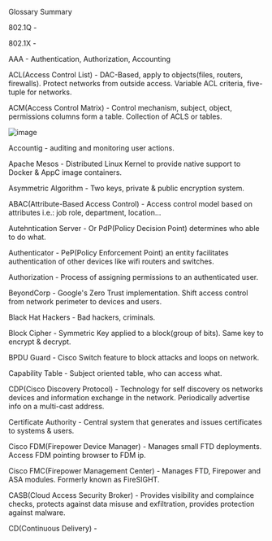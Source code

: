 Glossary Summary

802.1Q - 

802.1X - 

AAA - Authentication, Authorization, Accounting

ACL(Access Control List) - DAC-Based, apply to objects(files, routers, firewalls). Protect networks from outside access. Variable ACL criteria, five-tuple for networks.

ACM(Access Control Matrix) - Control mechanism, subject, object, permissions columns form a table. Collection of ACLS or tables. 

![image](https://github.com/user-attachments/assets/5ab1073b-4b77-4442-9d7b-9450e09e287e)


Accountig - auditing and monitoring user actions.

Apache Mesos - Distributed Linux Kernel to provide native support to Docker & AppC image containers.

Asymmetric Algorithm - Two keys, private & public encryption system. 

ABAC(Attribute-Based Access Control) - Access control model based on attributes i.e.: job role, department, location... 

Autehntication Server - Or PdP(Policy Decision Point) determines who able to do what.

Authenticator - PeP(Policy Enforcement Point) an entity facilitates authentication of other devices like wifi routers and switches. 

Authorization - Process of assigning permissions to an authenticated user. 

BeyondCorp - Google's Zero Trust implementation. Shift access control from network perimeter to devices and users.

Black Hat Hackers - Bad hackers, criminals. 

Block Cipher - Symmetric Key applied to a block(group of bits). Same key to encrypt & decrypt.

BPDU Guard - Cisco Switch feature to block attacks and loops on network.

Capability Table - Subject oriented table, who can access what. 

CDP(Cisco Discovery Protocol) - Technology for self discovery os networks devices and information exchange in the network. Periodically advertise info on a multi-cast address. 

Certificate Authority - Central system that generates and issues certificates to systems & users. 

Cisco FDM(Firepower Device Manager) - Manages small FTD deployments. Access FDM pointing browser to FDM ip. 

Cisco FMC(Firepower Management Center) - Manages FTD, Firepower and ASA modules. Formerly known as FireSIGHT. 

CASB(Cloud Access Security Broker) - Provides visibility and complaince checks, protects against data misuse and exfiltration, provides protection against malware.

CD(Continuous Delivery) - 







